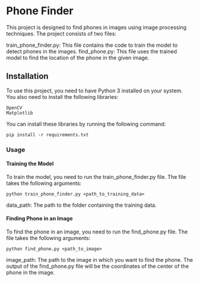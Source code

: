 # Phone Finder
This project is designed to find phones in images using image processing techniques. The project consists of two files:

train_phone_finder.py: This file contains the code to train the model to detect phones in the images.
find_phone.py: This file uses the trained model to find the location of the phone in the given image.

## Installation
To use this project, you need to have Python 3 installed on your system. You also need to install the following libraries:
```
OpenCV
Matplotlib
```
You can install these libraries by running the following command:

```
pip install -r requirements.txt
```
### Usage
#### Training the Model
To train the model, you need to run the train_phone_finder.py file. The file takes the following arguments:

```
python train_phone_finder.py <path_to_training_data>
```
data_path: The path to the folder containing the training data.

#### Finding Phone in an Image
To find the phone in an image, you need to run the find_phone.py file. The file takes the following arguments:

```
python find_phone.py <path_to_image>
```
image_path: The path to the image in which you want to find the phone.
The output of the find_phone.py file will be the coordinates of the center of the phone in the image.
